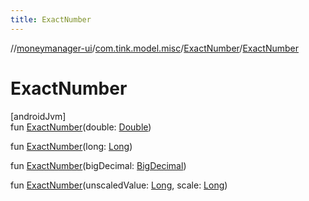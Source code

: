 ```yaml
---
title: ExactNumber
---
```

//[moneymanager-ui](../../../index.html)/[com.tink.model.misc](../index.html)/[ExactNumber](index.html)/[ExactNumber](-exact-number.html)



# ExactNumber



[androidJvm]\
fun [ExactNumber](-exact-number.html)(double: [Double](https://kotlinlang.org/api/latest/jvm/stdlib/kotlin/-double/index.html))

fun [ExactNumber](-exact-number.html)(long: [Long](https://kotlinlang.org/api/latest/jvm/stdlib/kotlin/-long/index.html))

fun [ExactNumber](-exact-number.html)(bigDecimal: [BigDecimal](https://developer.android.com/reference/kotlin/java/math/BigDecimal.html))

fun [ExactNumber](-exact-number.html)(unscaledValue: [Long](https://kotlinlang.org/api/latest/jvm/stdlib/kotlin/-long/index.html), scale: [Long](https://kotlinlang.org/api/latest/jvm/stdlib/kotlin/-long/index.html))




